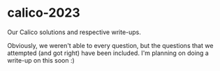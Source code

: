 # calico-2023
Our Calico solutions and respective write-ups.

Obviously, we weren't able to every question, but the questions that we attempted (and got right) have been included. 
I'm planning on doing a write-up on this soon :)
